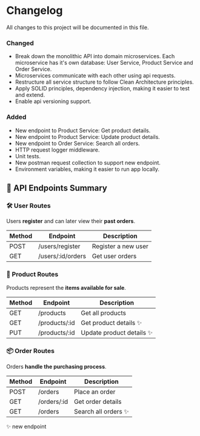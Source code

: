 # Changelog

All changes to this project will be documented in this file.

### Changed

- Break down the monolithic API into domain microservices. Each microservice has it's own database: User Service, Product Service and Order Service.
- Microservices communicate with each other using api requests. 
- Restructure all service structure to follow Clean Architecture principles.
- Apply SOLID principles, dependency injection, making it easier to test and extend.
- Enable api versioning support.

### Added

- New endpoint to Product Service: Get product details.
- New endpoint to Product Service: Update product details.
- New endpoint to Order Service: Search all orders.
- HTTP request logger middleware.
- Unit tests.
- New postman request collection to support new endpoint.
- Environment variables, making it easier to run app locally.


## 📌 API Endpoints Summary

### 🛠 User Routes 

Users **register** and can later view their **past orders**.

| Method | Endpoint          | Description         |
| ------ | ----------------- | ------------------- |
| POST   | /users/register   | Register a new user |
| GET    | /users/:id/orders | Get user orders     |

### 🛒 Product Routes

Products represent the **items available for sale**.

| Method | Endpoint       | Description             |
| ------ | ---------------| ----------------------- |
| GET    | /products      | Get all products        |
| GET    | /products/:id  | Get product details :sparkles:    | 
| PUT    | /products/:id  | Update product details :sparkles: |

### 📦 Order Routes

Orders **handle the purchasing process**.

| Method | Endpoint    | Description        |
| ------ | ----------- | ------------------ |
| POST   | /orders     | Place an order     |
| GET    | /orders/:id | Get order details  |
| GET    | /orders     | Search all orders :sparkles: |

 :sparkles: new endpoint